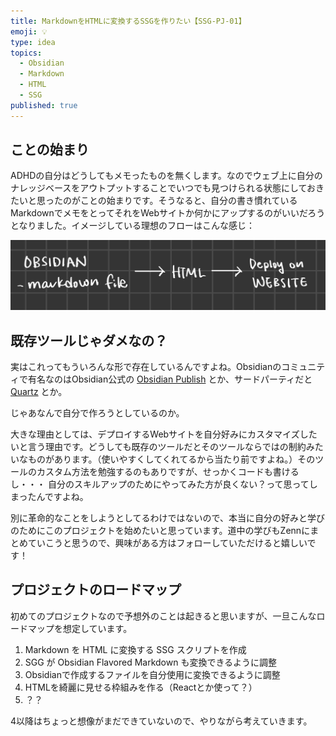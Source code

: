 ```yaml
---
title: MarkdownをHTMLに変換するSSGを作りたい【SSG-PJ-01】
emoji: 💡
type: idea
topics:
  - Obsidian
  - Markdown
  - HTML
  - SSG
published: true
---
```

## ことの始まり

ADHDの自分はどうしてもメモったものを無くします。なのでウェブ上に自分のナレッジベースをアウトプットすることでいつでも見つけられる状態にしておきたいと思ったのがことの始まりです。そうなると、自分の書き慣れているMarkdownでメモをとってそれをWebサイトか何かにアップするのがいいだろうとなりました。イメージしている理想のフローはこんな感じ：

![](/images/ssgworkflowimage.jpeg)

## 既存ツールじゃダメなの？

実はこれってもういろんな形で存在しているんですよね。Obsidianのコミュニティで有名なのはObsidian公式の [Obsidian Publish](https://obsidian.md/publish) とか、サードパーティだと [Quartz](https://quartz.jzhao.xyz/) とか。

じゃあなんで自分で作ろうとしているのか。

大きな理由としては、デプロイするWebサイトを自分好みにカスタマイズしたいと言う理由です。どうしても既存のツールだとそのツールならではの制約みたいなものがあります。（使いやすくしてくれてるから当たり前ですよね。）そのツールのカスタム方法を勉強するのもありですが、せっかくコードも書けるし・・・ 自分のスキルアップのためにやってみた方が良くない？って思ってしまったんですよね。

別に革命的なことをしようとしてるわけではないので、本当に自分の好みと学びのためにこのプロジェクトを始めたいと思っています。道中の学びもZennにまとめていこうと思うので、興味がある方はフォローしていただけると嬉しいです！

## プロジェクトのロードマップ

初めてのプロジェクトなので予想外のことは起きると思いますが、一旦こんなロードマップを想定しています。

 1. Markdown を HTML に変換する SSG スクリプトを作成
 2. SGG が Obsidian Flavored Markdown も変換できるように調整
 3. Obsidianで作成するファイルを自分使用に変換できるように調整
 4. HTMLを綺麗に見せる枠組みを作る（Reactとか使って？）
 5. ？？

4以降はちょっと想像がまだできていないので、やりながら考えていきます。

